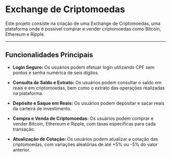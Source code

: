 # Exchange de Criptomoedas

Este projeto consiste na criação de uma Exchange de Criptomoedas, uma plataforma onde é possível comprar e vender criptomoedas como Bitcoin, Ethereum e Ripple.

---

## Funcionalidades Principais

- **Login Seguro:** Os usuários podem efetuar login utilizando CPF sem pontos e senha numérica de seis dígitos.
  
- **Consulta de Saldo e Extrato:** Os usuários podem consultar o saldo em reais e em criptomoedas, bem como o extrato das operações realizadas na plataforma.

- **Depósito e Saque em Reais:** Os usuários podem depositar e sacar reais da carteira de investimento.

- **Compra e Venda de Criptomoedas:** Os usuários podem comprar e vender Bitcoin, Ethereum e Ripple, com taxas específicas para cada transação.

- **Atualização de Cotação:** Os usuários podem atualizar a cotação das criptomoedas, com variações aleatórias de até +5% ou -5% do valor anterior.

